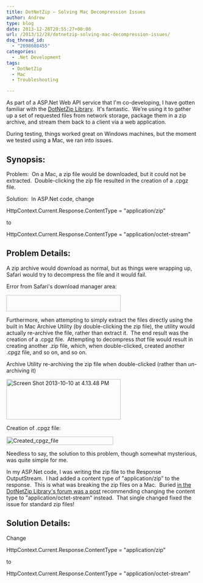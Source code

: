 ```yaml
---
title: DotNetZip – Solving Mac Decompression Issues
author: Andrew
type: blog
date: 2013-12-28T20:55:27+00:00
url: /2013/12/28/dotnetzip-solving-mac-decompression-issues/
dsq_thread_id:
  - "2698608455"
categories:
  - .Net Development
tags:
  - DotNetZip
  - Mac
  - Troubleshooting

---
```

As part of a ASP.Net Web API service that I'm co-developing, I have gotten familiar with the <a title="DotNetZip Codeplex Page" href="http://dotnetzip.codeplex.com/" target="_blank">DotNetZip Library</a>.&nbsp; It's fantastic.&nbsp; We're using it to gather up a set of requested files from network storage, package them in a zip archive, and stream them back to a client via a web application.

During testing, things worked great on Windows machines, but the moment we tested using a Mac, we ran into issues.

## Synopsis:

Problem:&nbsp; On a Mac, a zip file would be downloaded, but it could not be extracted.&nbsp; Double-clicking the zip file resulted in the creation of a .cpgz file.

Solution:&nbsp; In ASP.Net code, change

HttpContext.Current.Response.ContentType = "application/zip&#8221;

to

HttpContext.Current.Response.ContentType = "application/octet-stream&#8221;

## Problem Details:

A zip archive would download as normal, but as things were wrapping up, Safari would try to decompress the file and it would fail.

Error from Safari's download manager area:

[<img class="alignnone size-medium wp-image-585" style="src=&quot;http://andrewcbancroft.azurewebsites.net/wp-content/uploads/2013/10/DecompressionFailed-300x43.png&quot;" width="300" height="43" />][1]

Furthermore, when attempting to simply extract the files directly using the built in Mac Archive Utility (by double-clicking the zip file), the utility would actually re-archive the file, rather than extract it.&nbsp; The end result was the creation of a .cpgz file.&nbsp; Attempting to decompress _that_ file would result in creating another .zip file, which, when double-clicked, created another .cpgz file, and so on, and so on.

Archive Utility re-archiving the zip file when double-clicked (rather than _un_-archiving it)

[<img class="alignnone size-medium wp-image-586" alt="Screen Shot 2013-10-10 at 4.13.48 PM" src="http://andrewcbancroft.azurewebsites.net/wp-content/uploads/2013/10/Screen-Shot-2013-10-10-at-4.13.48-PM-300x106.png" width="300" height="106" />][2]

Creation of .cpgz file:

[<img class="alignnone size-full wp-image-584" alt="Created_cpgz_file" src="http://andrewcbancroft.azurewebsites.net/wp-content/uploads/2013/10/Created_cpgz_file.png" width="280" height="22" />][3]

Needless to say, the solution to this problem, though somewhat mysterious, was quite simple for me.

In my ASP.Net code, I was writing the zip file to the Response OutputStream.&nbsp; I had added a content type of "application/zip&#8221; to the response.&nbsp; This is what was breaking the zip files on a Mac.&nbsp; Buried <a title="DotNetZip Library Forum" href="http://dotnetzip.codeplex.com/discussions/59740" target="_blank">in the DotNetZip Library's forum was a post</a> recommending changing the content type to "application/octet-stream&#8221; instead.&nbsp; That single changed fixed the issue for standard zip files!

## Solution Details:

Change

HttpContext.Current.Response.ContentType = "application/zip&#8221;

to

HttpContext.Current.Response.ContentType = "application/octet-stream&#8221;

 [1]: http://andrewcbancroft.azurewebsites.net/wp-content/uploads/2013/10/DecompressionFailed.png
 [2]: http://andrewcbancroft.azurewebsites.net/wp-content/uploads/2013/10/Screen-Shot-2013-10-10-at-4.13.48-PM.png
 [3]: http://andrewcbancroft.azurewebsites.net/wp-content/uploads/2013/10/Created_cpgz_file.png